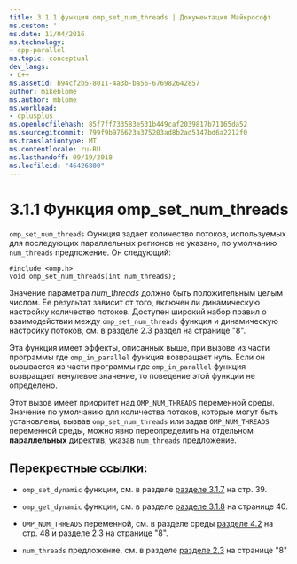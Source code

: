 ```yaml
---
title: 3.1.1 функция omp_set_num_threads | Документация Майкрософт
ms.custom: ''
ms.date: 11/04/2016
ms.technology:
- cpp-parallel
ms.topic: conceptual
dev_langs:
- C++
ms.assetid: b94cf2b5-8011-4a3b-ba56-676982642857
author: mikeblome
ms.author: mblome
ms.workload:
- cplusplus
ms.openlocfilehash: 85f7ff733583e531b449caf2039817b71165da52
ms.sourcegitcommit: 799f9b976623a375203ad8b2ad5147bd6a2212f0
ms.translationtype: MT
ms.contentlocale: ru-RU
ms.lasthandoff: 09/19/2018
ms.locfileid: "46426800"
---
```

# <a name="311-ompsetnumthreads-function"></a>3.1.1 Функция omp_set_num_threads

`omp_set_num_threads` Функция задает количество потоков, используемых для последующих параллельных регионов не указано, по умолчанию `num_threads` предложение. Он следующий:

```
#include <omp.h>
void omp_set_num_threads(int num_threads);
```

Значение параметра *num_threads* должно быть положительным целым числом. Ее результат зависит от того, включен ли динамическую настройку количество потоков. Доступен широкий набор правил о взаимодействии между `omp_set_num_threads` функция и динамическую настройку потоков, см. в разделе 2.3 раздел на странице "8".

Эта функция имеет эффекты, описанных выше, при вызове из части программы где `omp_in_parallel` функция возвращает нуль. Если он вызывается из части программы где `omp_in_parallel` функция возвращает ненулевое значение, то поведение этой функции не определено.

Этот вызов имеет приоритет над `OMP_NUM_THREADS` переменной среды. Значение по умолчанию для количества потоков, которые могут быть установлены, вызвав `omp_set_num_threads` или задав `OMP_NUM_THREADS` переменной среды, можно явно переопределить на отдельном **параллельных** директив, указав `num_threads` предложение.

## <a name="cross-references"></a>Перекрестные ссылки:

- `omp_set_dynamic` функции, см. в разделе [разделе 3.1.7](../../parallel/openmp/3-1-7-omp-set-dynamic-function.md) на стр. 39.

- `omp_get_dynamic` функции, см. в разделе [разделе 3.1.8](../../parallel/openmp/3-1-8-omp-get-dynamic-function.md) на странице 40.

- `OMP_NUM_THREADS` переменной, см. в разделе среды [разделе 4.2](../../parallel/openmp/4-2-omp-num-threads.md) на стр. 48 и разделе 2.3 на странице "8".

- `num_threads` предложение, см. в разделе [разделе 2.3](../../parallel/openmp/2-3-parallel-construct.md) на странице "8"